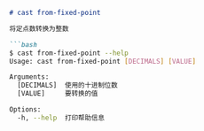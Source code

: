```markdown
# cast from-fixed-point

将定点数转换为整数

```bash
$ cast from-fixed-point --help
Usage: cast from-fixed-point [DECIMALS] [VALUE]

Arguments:
  [DECIMALS]  使用的十进制位数
  [VALUE]     要转换的值

Options:
  -h, --help  打印帮助信息
```
```
